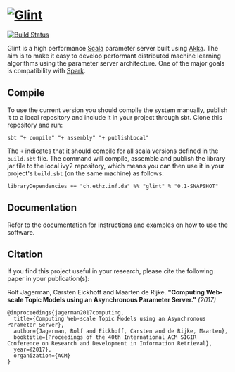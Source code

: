 # [![Glint](https://github.com/rjagerman/glint/wiki/images/glint-logo-small.png "Glint")](https://github.com/MGabr/glint)
[![Build Status](https://travis-ci.com/MGabr/glint.svg?branch=0.2-word2vec)](https://travis-ci.com/MGabr/glint)

Glint is a high performance [Scala](http://www.scala-lang.org/) parameter server built using [Akka](http://akka.io/).
The aim is to make it easy to develop performant distributed machine learning algorithms using the parameter server architecture. One of the major goals is compatibility with [Spark](http://spark.apache.org/).

## Compile
To use the current version you should compile the system manually, publish it to a local repository and include it in your project through sbt. Clone this repository and run:

    sbt "+ compile" "+ assembly" "+ publishLocal"

The `+` indicates that it should compile for all scala versions defined in the `build.sbt` file. The command will compile, assemble and publish the library jar file to the local ivy2 repository, which means you can then use it in your project's `build.sbt` (on the same machine) as follows:

    libraryDependencies += "ch.ethz.inf.da" %% "glint" % "0.1-SNAPSHOT"

## Documentation

Refer to the [documentation](http://rjagerman.github.io/glint/) for instructions and examples on how to use the software.

## Citation

If you find this project useful in your research, please cite the following paper in your publication(s):

Rolf Jagerman, Carsten Eickhoff and Maarten de Rijke. **"Computing Web-scale Topic Models using an Asynchronous Parameter Server."** *(2017)*

    @inproceedings{jagerman2017computing,
      title={Computing Web-scale Topic Models using an Asynchronous Parameter Server},
      author={Jagerman, Rolf and Eickhoff, Carsten and de Rijke, Maarten},
      booktitle={Proceedings of the 40th International ACM SIGIR Conference on Research and Development in Information Retrieval},
      year={2017},
      organization={ACM}
    }
